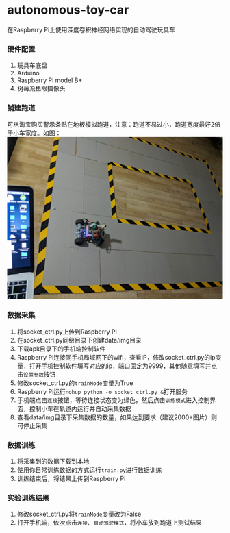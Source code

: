 # autonomous-toy-car
在Raspberry Pi上使用深度卷积神经网络实现的自动驾驶玩具车

### 硬件配置
  1. 玩具车底盘
  2. Arduino
  3. Raspberry Pi model B+
  4. 树莓派鱼眼摄像头

### 铺建跑道
  可从淘宝购买警示条贴在地板模拟跑道，注意：跑道不易过小，跑道宽度最好2倍于小车宽度。如图：
  ![](./display/1.jpeg)
  
### 数据采集
  1. 将socket_ctrl.py上传到Raspberry Pi
  2. 在socket_ctrl.py同级目录下创建data/img目录
  3. 下载apk目录下的手机端控制软件
  4. Raspberry Pi连接同手机局域网下的wifi，查看IP，修改socket_ctrl.py的ip变量，打开手机控制软件填写对应的ip，端口固定为9999，其他随意填写并点击`设置参数`按钮
  5. 修改socket_ctrl.py的`trainMode`变量为True
  6. Raspberry Pi运行`nohup python -o socket_ctrl.py &`打开服务
  7. 手机端点击`连接`按钮，等待连接状态变为绿色，然后点击`训练模式`进入控制界面，控制小车在轨道内运行并自动采集数据
  8. 查看data/img目录下采集数据的数量，如果达到要求（建议2000+图片）则可停止采集
  
 ### 数据训练
  1. 将采集到的数据下载到本地
  2. 使用你日常训练数据的方式运行`train.py`进行数据训练
  3. 训练结束后，将结果上传到Raspberry Pi
  
 ### 实验训练结果
  1. 修改socket_ctrl.py将`trainMode`变量改为False
  2. 打开手机端，依次点击`连接`、`自动驾驶模式`，将小车放到跑道上测试结果
